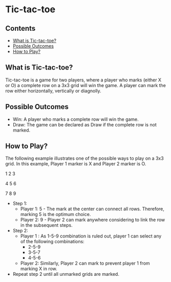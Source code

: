 # Tic-tac-toe
## Contents
* [What is Tic-tac-toe?](What-is-Tic-tac-toe?)
* [Possible Outcomes](Possible-Outcomes)
* [How to Play?](How-to-Play?)

## What is Tic-tac-toe?

Tic-tac-toe is a game for two players, where a player who marks (either X or O) a complete row on a 3x3 grid will win the game. A player can mark the row either horizontally, vertically or diagnolly.

## Possible Outcomes
* Win: A player who marks a complete row will win the game.
* Draw: The game can be declared as Draw if the complete row is not marked.

## How to Play?
The following example illustrates one of the possible ways to play on a 3x3 grid. In this example, Player 1 marker is X and Player 2 marker is O.

 1 2 3
 
 4 5 6
 
 7 8 9

* Step 1: 
  * Player 1: 5 - The mark at the center can connect all rows. Therefore, marking 5 is the optimum choice.
  * Player 2: 9 - Player 2 can mark anywhere considering to link the row in the subsequent steps.
* Step 2: 
  * Player 1 : As 1-5-9 combination is ruled out, player 1 can select any of the following combinations:
    * 2-5-9
    * 3-5-7 
    * 4-5-6
  * Player 2: Similarly, Player 2 can mark to prevent player 1 from marking X in row.
* Repeat step 2 until all unmarked grids are marked. 






